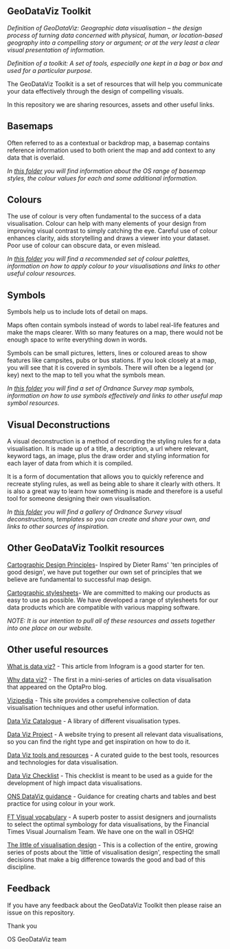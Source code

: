 ## GeoDataViz Toolkit

_Definition of GeoDataViz: Geographic data visualisation – the design process of turning data concerned with physical, human, or location-based geography into a compelling story or argument; or at the very least a clear visual presentation of information._

_Definition of a toolkit: A set of tools, especially one kept in a bag or box and used for a particular purpose._

The GeoDataViz Toolkit is a set of resources that will help you communicate your data effectively through the design of compelling visuals.

In this repository we are sharing resources, assets and other useful links.

## Basemaps

Often referred to as a contextual or backdrop map, a basemap contains reference information used to both orient the map and add context to any data that is overlaid.

_In [this folder](https://github.com/OrdnanceSurvey/GeoDataViz-Toolkit/tree/master/Basemaps) you will find information about the OS range of basemap styles, the colour values for each and some additional information._

## Colours

The use of colour is very often fundamental to the success of a data visualisation. Colour can help with many elements of your design from improving visual contrast to simply catching the eye. Careful use of colour enhances clarity, aids storytelling and draws a viewer into your dataset. Poor use of colour can obscure data, or even mislead.

_In [this folder](https://github.com/OrdnanceSurvey/GeoDataViz-Toolkit/tree/master/Colours) you will find a recommended set of colour palettes, information on how to apply colour to your visualisations and links to other useful colour resources._

## Symbols

Symbols help us to include lots of detail on maps.

Maps often contain symbols instead of words to label real-life features and make the maps clearer. With so many features on a map, there would not be enough space to write everything down in words.

Symbols can be small pictures, letters, lines or coloured areas to show features like campsites, pubs or bus stations. If you look closely at a map, you will see that it is covered in symbols. There will often be a legend (or key) next to the map to tell you what the symbols mean.

_In [this folder](https://github.com/OrdnanceSurvey/GeoDataViz-Toolkit/tree/master/Symbols) you will find a set of Ordnance Survey map symbols, information on how to use symbols effectively and links to other useful map symbol resources._

## Visual Deconstructions

A visual deconstruction is a method of recording the styling rules for a data visualisation. It is made up of a title, a description, a url where relevant, keyword tags, an image, plus the draw order and styling information for each layer of data from which it is compiled.

It is a form of documentation that allows you to quickly reference and recreate styling rules, as well as being able to share it clearly with others. It is also a great way to learn how something is made and therefore is a useful tool for someone designing their own visualisation.

_In [this folder](https://github.com/OrdnanceSurvey/GeoDataViz-Toolkit/tree/master/Visual%20Deconstructions) you will find a gallery of Ordnance Survey visual deconstructions, templates so you can create and share your own, and links to other sources of inspiration._

## Other GeoDataViz Toolkit resources

[Cartographic Design Principles](https://www.ordnancesurvey.co.uk/resources/carto-design/carto-design-principles.html)- Inspired by Dieter Rams&#39; &#39;ten principles of good design&#39;, we have put together our own set of principles that we believe are fundamental to successful map design.

[Cartographic stylesheets](https://www.ordnancesurvey.co.uk/resources/carto-design/cartographic-stylesheets.html)- We are committed to making our products as easy to use as possible. We have developed a range of stylesheets for our data products which are compatible with various mapping software.

_NOTE: It is our intention to pull all of these resources and assets together into one place on our website._

## Other useful resources

[What is data viz?](https://infogram.com/page/data-visualization?utm_content=56598973&amp;utm_medium=social&amp;utm_source=twitter) - This article from Infogram is a good starter for ten.

[Why data viz?](http://www.optasportspro.com/about/optapro-blog/posts/2015/guest-blog-why-data-viz/) - The first in a mini-series of articles on data visualisation that appeared on the OptaPro blog.

[Vizipedia](http://www.vizipedia.com/) - This site provides a comprehensive collection of data visualisation techniques and other useful information.

[Data Viz Catalogue](http://www.datavizcatalogue.com/) - A library of different visualisation types.

[Data Viz Project](http://datavizproject.com/) - A website trying to present all relevant data visualisations, so you can find the right type and get inspiration on how to do it.

[Data Viz tools and resources](http://dataviz.tools/) - A curated guide to the best tools, resources and technologies for data visualisation.

[Data Viz Checklist](http://annkemery.com/wp-content/uploads/2016/10/DataVizChecklist_May2016.pdf) - This checklist is meant to be used as a guide for the development of high impact data visualisations.

[ONS DataViz guidance](http://style.ons.gov.uk/category/data-visualisation/) - Guidance for creating charts and tables and best practice for using colour in your work.

[FT Visual vocabulary](https://github.com/ft-interactive/chart-doctor/blob/master/visual-vocabulary/Visual-vocabulary.pdf) - A superb poster to assist designers and journalists to select the optimal symbology for data visualisations, by the Financial Times Visual Journalism Team. We have one on the wall in OSHQ!

[The little of visualisation design](http://www.visualisingdata.com/2016/03/little-visualisation-design/) - This is a collection of the entire, growing series of posts about the &#39;little of visualisation design&#39;, respecting the small decisions that make a big difference towards the good and bad of this discipline.

## Feedback

If you have any feedback about the GeoDataViz Toolkit then please raise an issue on this repository.

Thank you

OS GeoDataViz team
